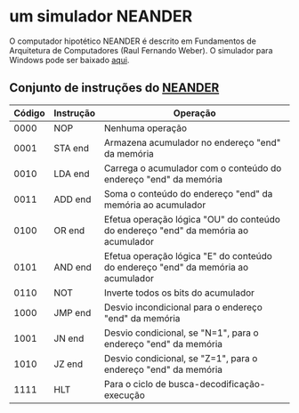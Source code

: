 # um simulador NEANDER

O computador hipotético NEANDER é descrito em Fundamentos de Arquitetura de Computadores (Raul Fernando Weber).
O simulador para Windows pode ser baixado [aqui](https://www.inf.ufrgs.br/arq/wiki/doku.php?id=neander).

## Conjunto de instruções do [NEANDER](https://www.inf.ufrgs.br/arq/wiki/doku.php?id=neander)

| Código | Instrução | Operação	|
| ------ | --------- | -------- |
| 0000 	 | NOP 	     | Nenhuma operação |
| 0001 	 | STA end   | Armazena acumulador no endereço "end" da memória |
| 0010 	 | LDA end   | Carrega o acumulador com o conteúdo do endereço "end" da memória |
| 0011 	 | ADD end   | Soma o conteúdo do endereço "end" da memória ao acumulador |
| 0100 	 | OR end    | Efetua operação lógica "OU" do conteúdo do endereço "end" da memória ao acumulador |
| 0101 	 | AND end   | Efetua operação lógica "E" do conteúdo do endereço "end" da memória ao acumulador |
| 0110 	 | NOT 	     | Inverte todos os bits do acumulador |
| 1000 	 | JMP end   | Desvio incondicional para o endereço "end" da memória |
| 1001 	 | JN end    | Desvio condicional, se "N=1", para o endereço "end" da memória |
| 1010 	 | JZ end    | Desvio condicional, se "Z=1", para o endereço "end" da memória |
| 1111 	 | HLT 	     | Para o ciclo de busca-decodificação-execução |

